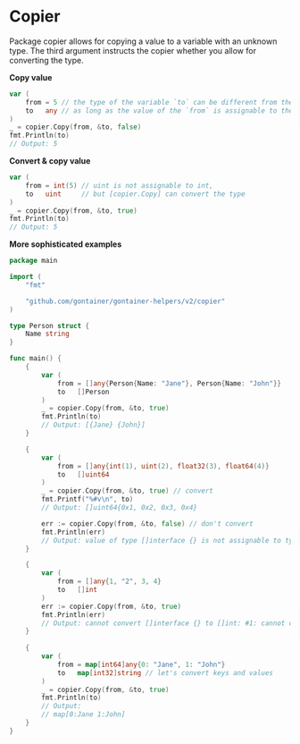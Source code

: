 # Copier

Package copier allows for copying a value to a variable with an unknown type.
The third argument instructs the copier whether you allow for converting the type.

**Copy value**

```go
var (
	from = 5 // the type of the variable `to` can be different from the type of the variable `from`
	to   any // as long as the value of the `from` is assignable to the `to`
)
_ = copier.Copy(from, &to, false)
fmt.Println(to)
// Output: 5
```

**Convert & copy value**

```go
var (
	from = int(5) // uint is not assignable to int,
	to   uint     // but [copier.Copy] can convert the type
)
_ = copier.Copy(from, &to, true)
fmt.Println(to)
// Output: 5
```

**More sophisticated examples**

```go
package main

import (
	"fmt"

	"github.com/gontainer/gontainer-helpers/v2/copier"
)

type Person struct {
	Name string
}

func main() {
	{
		var (
			from = []any{Person{Name: "Jane"}, Person{Name: "John"}}
			to   []Person
		)
		_ = copier.Copy(from, &to, true)
		fmt.Println(to)
		// Output: [{Jane} {John}]
	}

	{
		var (
			from = []any{int(1), uint(2), float32(3), float64(4)}
			to   []uint64
		)
		_ = copier.Copy(from, &to, true) // convert
		fmt.Printf("%#v\n", to)
		// Output: []uint64{0x1, 0x2, 0x3, 0x4}

		err := copier.Copy(from, &to, false) // don't convert
		fmt.Println(err)
		// Output: value of type []interface {} is not assignable to type []uint64
	}

	{
		var (
			from = []any{1, "2", 3, 4}
			to   []int
		)
		err := copier.Copy(from, &to, true)
		fmt.Println(err)
		// Output: cannot convert []interface {} to []int: #1: cannot convert string to int
	}
	
	{
		var (
			from = map[int64]any{0: "Jane", 1: "John"}
			to   map[int32]string // let's convert keys and values
		)
		_ = copier.Copy(from, &to, true)
		fmt.Println(to)
		// Output:
		// map[0:Jane 1:John]
    }
}
```
